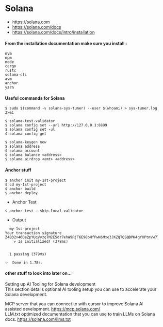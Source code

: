 # Solana

- https://solana.com
- https://solana.com/docs
- https://solana.com/docs/intro/installation

#### From the installation documentation make sure you install :

```
nvm
npm
node
cargo
rustc
solana-cli
avm
anchor
yarn
```

#### Useful commands for Solana
```
$ sudo $(command -v solana-sys-tuner) --user $(whoami) > sys-tuner.log 2>&1

$ solana-test-validator
$ solana config set --url http://127.0.0.1:8899
$ solana config set -ul
$ solana config get

$ solana-keygen new
$ solana address
$ solana account
$ solana balance <address>
$ solana airdrop <amt> <address>
```

#### Anchor stuff
```
$ anchor init my-1st-project
$ cd my-1st-project
$ anchor build
$ anchor deploy
```

- Anchor Test
```
$ anchor test --skip-local-validator
```

- Output
```
  my-1st-project
Your transaction signature Z4B32v46DeZpYUqVyzq7M2E5dr7ehW9RjT6E98bHfPwN6Mxe3JKZQTQSQDPH4gYXPtmVw77jFpSNJaKuoDnjSUE
    ✔ Is initialized! (378ms)


  1 passing (379ms)

✨  Done in 1.78s.
```

#### other stuff to look into later on...

Setting up AI Tooling for Solana development<br/>
This section details optional AI tooling setup you can use to accelerate your Solana development.<br/>

MCP server that you can connect to with cursor to improve Solana AI assisted development. https://mcp.solana.com/<br/>
LLM.txt optimized documentation that you can use to train LLMs on Solana docs. https://solana.com/llms.txt<br/>

